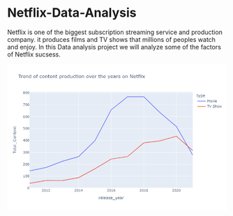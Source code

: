 # Netflix-Data-Analysis
Netflix is one of the biggest subscription streaming service and production company. it produces films and TV shows that millions of peoples watch and enjoy. In this Data analysis project we will analyze some of the factors of Netflix sucsess. 

![image](https://github.com/shubhendu-ghosh-DS/Netflix-Data-Analysis/blob/main/images/trend%20of%20content%20production%20over%20the%20years.png?raw=true)
